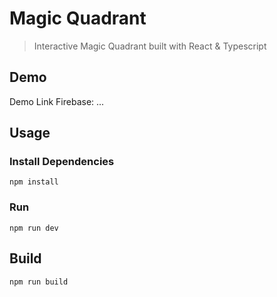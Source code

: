 # Magic Quadrant

> Interactive Magic Quadrant built with React & Typescript

## Demo

Demo Link Firebase: ...

## Usage

### Install Dependencies

```
npm install
```

### Run

```
npm run dev
```

## Build

```
npm run build
```
